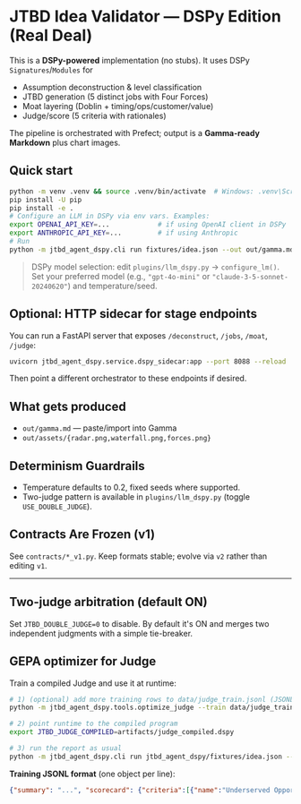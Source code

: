 # JTBD Idea Validator — DSPy Edition (Real Deal)

This is a **DSPy-powered** implementation (no stubs). It uses DSPy `Signatures`/`Modules` for
- Assumption deconstruction & level classification
- JTBD generation (5 distinct jobs with Four Forces)
- Moat layering (Doblin + timing/ops/customer/value)
- Judge/score (5 criteria with rationales)

The pipeline is orchestrated with Prefect; output is a **Gamma-ready Markdown** plus chart images.

## Quick start

```bash
python -m venv .venv && source .venv/bin/activate  # Windows: .venv\Scripts\activate
pip install -U pip
pip install -e .
# Configure an LLM in DSPy via env vars. Examples:
export OPENAI_API_KEY=...            # if using OpenAI client in DSPy
export ANTHROPIC_API_KEY=...         # if using Anthropic
# Run
python -m jtbd_agent_dspy.cli run fixtures/idea.json --out out/gamma.md --assets out/assets
```

> DSPy model selection: edit `plugins/llm_dspy.py` → `configure_lm()`.
Set your preferred model (e.g., `"gpt-4o-mini"` or `"claude-3-5-sonnet-20240620"`) and temperature/seed.

## Optional: HTTP sidecar for stage endpoints

You can run a FastAPI server that exposes `/deconstruct`, `/jobs`, `/moat`, `/judge`:
```bash
uvicorn jtbd_agent_dspy.service.dspy_sidecar:app --port 8088 --reload
```

Then point a different orchestrator to these endpoints if desired.

## What gets produced
- `out/gamma.md` — paste/import into Gamma
- `out/assets/{radar.png,waterfall.png,forces.png}`

## Determinism Guardrails
- Temperature defaults to 0.2, fixed seeds where supported.
- Two-judge pattern is available in `plugins/llm_dspy.py` (toggle `USE_DOUBLE_JUDGE`).

## Contracts Are Frozen (v1)
See `contracts/*_v1.py`. Keep formats stable; evolve via `v2` rather than editing `v1`.


---

## Two-judge arbitration (default ON)

Set `JTBD_DOUBLE_JUDGE=0` to disable. By default it's ON and merges two independent judgments
with a simple tie-breaker.

## GEPA optimizer for Judge

Train a compiled Judge and use it at runtime:

```bash
# 1) (optional) add more training rows to data/judge_train.jsonl (JSONL format described below)
python -m jtbd_agent_dspy.tools.optimize_judge --train data/judge_train.jsonl --out artifacts/judge_compiled.dspy

# 2) point runtime to the compiled program
export JTBD_JUDGE_COMPILED=artifacts/judge_compiled.dspy

# 3) run the report as usual
python -m jtbd_agent_dspy.cli run jtbd_agent_dspy/fixtures/idea.json --out out/gamma.md --assets out/assets
```

**Training JSONL format** (one object per line):
```json
{"summary": "...", "scorecard": {"criteria":[{"name":"Underserved Opportunity","score":7.0,"rationale":"..."}, ...], "total": 6.7}}
```
